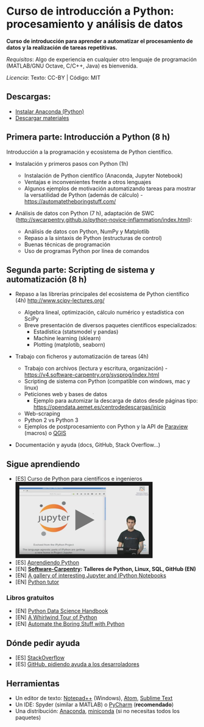 # Curso de introducción a Python: procesamiento y análisis de datos

**Curso de introducción para aprender a automatizar el procesamiento de datos y la realización de tareas repetitivas.**

*Requisitos*: Algo de experiencia en cualquier otro lenguaje de programación (MATLAB/GNU Octave, C/C++, Java) es bienvenida. 

*Licencia*: Texto: CC-BY | Código: MIT

## Descargas:
* [Instalar Anaconda (Python)](http://nbviewer.jupyter.org/github/CAChemE/curso-python-datos/blob/master/notebooks/000-Bienvenido.ipynb)
* [Descargar materiales](https://github.com/CAChemE/curso-python-datos/archive/master.zip)


## Primera parte: Introducción a Python (8 h)
Introducción a la programación y ecosistema de Python científico.

* Instalación y primeros pasos con Python (1h)
  * Instalación de Python científico (Anaconda, Jupyter Notebook)
  * Ventajas e inconvenientes frente a otros lenguajes
  * Algunos ejemplos de motivación automatizando tareas para mostrar la versatilidad de Python (además de cálculo) - https://automatetheboringstuff.com/ 

* Análisis de datos con Python (7 h), adaptación de SWC (http://swcarpentry.github.io/python-novice-inflammation/index.html):
  * Análisis de datos con Python, NumPy y Matplotlib
  * Repaso a la sintaxis de Python (estructuras de control)
  * Buenas técnicas de programación
  * Uso de programas Python por línea de comandos
  
## Segunda parte: Scripting de sistema y automatización (8 h)
* Repaso a las librerías principales del ecosistema de Python científico (4h)    http://www.scipy-lectures.org/
  * Algebra lineal, optimización, cálculo numérico y estadística con SciPy
  * Breve presentación de diversos paquetes científicos especializados:
    * Estadística (statsmodel y pandas)
    * Machine learning (sklearn)
    * Plotting (matplotib, seaborn)


* Trabajo con ficheros y automatización de tareas (4h)
  * Trabajo con archivos (lectura y escritura, organización) - https://v4.software-carpentry.org/sysprog/index.html
  * Scripting de sistema con Python (compatible con windows, mac y linux)
  * Peticiones web y bases de datos
    * Ejemplo para automizar la descarga de datos desde páginas tipo:
    https://opendata.aemet.es/centrodedescargas/inicio
  * Web-scraping 
  * Python 2 vs Python 3
  * Ejemplos de postprocesamiento con Python y la API de [Paraview](http://www.paraview.org/Wiki/ParaView_and_Python ) (macros) o [QGIS](http://docs.qgis.org/testing/en/docs/pyqgis_developer_cookbook/intro.html)
* Documentación y ayuda (docs, GitHub, Stack Overflow...)


## Sigue aprendiendo
* [ES] Curso de Python para científicos e ingenieros
<a href="http://cacheme.org/curso-online-python-cientifico-ingenieros/" target="_blank"><img src="https://github.com/CAChemE/curso-python-datos/raw/master/images/curso-online-python.png" 
alt="IMAGE ALT TEXT HERE" width="340" height="180" border="10" /></a>
* [ES] [Aprendiendo Python](http://www.python.org.ar/aprendiendo-python/)
* [EN] **[Software-Carpentry](https://software-carpentry.org/lessons/): Talleres de Python, Linux, SQL, GitHub (EN)**
* [EN] [A gallery of interesting Jupyter and IPython Notebooks](https://github.com/jupyter/jupyter/wiki/A-gallery-of-interesting-Jupyter-and-IPython-Notebooks)
* [EN] [Python tutor](http://pythontutor.com/)
 

### Libros gratuitos
* [EN] [Python Data Science Handbook](https://github.com/jakevdp/PythonDataScienceHandbook#python-data-science-handbook)
* [EN] [A Whirlwind Tour of Python](http://www.oreilly.com/programming/free/a-whirlwind-tour-of-python.csp)
* [EN] [Automate the Boring Stuff with Python](https://automatetheboringstuff.com/) 

## Dónde pedir ayuda
* [ES] [StackOverflow](http://es.stackoverflow.com)
* [ES] [GitHub, pidiendo ayuda a los desarroladores](https://www.youtube.com/watch?list=PLGBbVX_WvN7as_DnOGcpkSsUyXB1G_wqb&v=fm9hIZ-nUPI)

## Herramientas
* Un editor de texto: [Notepad++](https://notepad-plus-plus.org/) (Windows), [Atom](https://atom.io/), [Sublime Text](https://www.sublimetext.com/)
* Un IDE: Spyder (similar a MATLAB) o [PyCharm](https://www.jetbrains.com/pycharm/) (**recomendado**)
* Una distribución: [Anaconda](https://www.continuum.io/downloads), [miniconda](https://conda.io/miniconda.html) (si no necesitas todos los paquetes)

